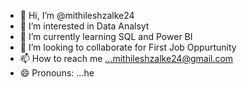 - 👋 Hi, I’m @mithileshzalke24
- 👀 I’m interested in Data Analsyt
- 🌱 I’m currently learning SQL and Power BI
- 💞️ I’m looking to collaborate for First Job Oppurtunity
- 📫 How to reach me ...mithileshzalke24@gmail.com
- 😄 Pronouns: ...he


<!---
mithileshzalke24/mithileshzalke24 is a ✨ special ✨ repository because its `README.md` (this file) appears on your GitHub profile.
You can click the Preview link to take a look at your changes.
--->
